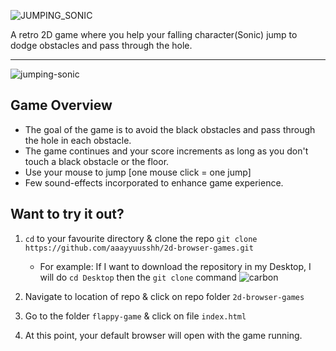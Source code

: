 ![JUMPING_SONIC](https://user-images.githubusercontent.com/80851741/190240752-0368fef7-6e81-41c8-9407-757413e0a145.png)

A retro 2D game where you help your falling character(Sonic) jump to dodge obstacles and pass through the hole.

______________________________________________________________________________________________________________________
![jumping-sonic](https://user-images.githubusercontent.com/80851741/190230243-85691d82-55c5-48a3-8275-b572f8be1f91.png)


## Game Overview
- The goal of the game is to avoid the black obstacles and pass through the hole in each obstacle.
- The game continues and your score increments as long as you don't touch a black obstacle or the floor.
- Use your mouse to jump [one mouse click = one jump]
- Few sound-effects incorporated to enhance game experience.

## Want to try it out?
1. ```cd``` to your favourite directory & clone the repo
```git clone https://github.com/aaayyuusshh/2d-browser-games.git```
    - For example: If I want to download the repository in my Desktop, I will do ```cd Desktop``` then the ```git clone``` command
 ![carbon](https://user-images.githubusercontent.com/80851741/191406201-4ad01ae3-8dd1-4d93-9f3e-cad0c53f9daf.png)

2. Navigate to location of repo & click on repo folder ```2d-browser-games```
3. Go to the folder ```flappy-game``` & click on file ```index.html```
4. At this point, your default browser will open with the game running.

